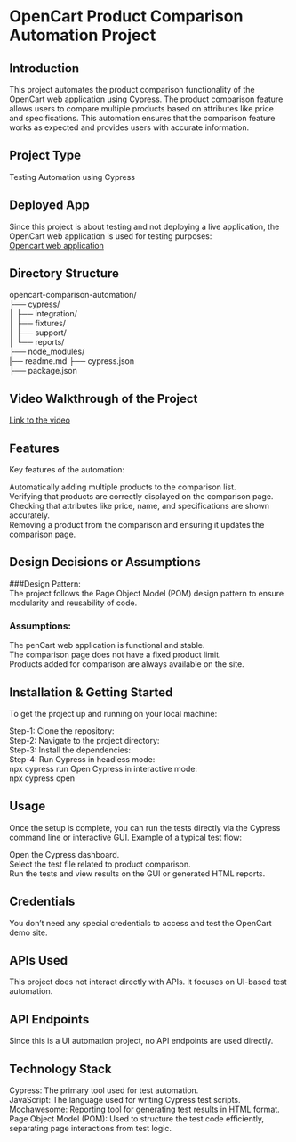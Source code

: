 # OpenCart Product Comparison Automation Project
## Introduction
This project automates the product comparison functionality of the OpenCart web application using Cypress. The product comparison feature allows users to compare multiple products based on attributes like price and specifications. This automation ensures that the comparison feature works as expected and provides users with accurate information.
## Project Type
Testing Automation using Cypress
## Deployed App
Since this project is about testing and not deploying a live application, the OpenCart web application is used for testing purposes:  
[Opencart web application](https://tutorialsninja.com/demo/ )
## Directory Structure
opencart-comparison-automation/  
├── cypress/  
│   ├── integration/  
│   ├── fixtures/  
│   ├── support/  
│   └── reports/  
├── node_modules/  
|── readme.md
├── cypress.json  
├── package.json  
## Video Walkthrough of the Project
[Link to the video](https://youtu.be/-T8wZ2Bf8Uo)
## Features
Key features of the automation:

Automatically adding multiple products to the comparison list.  
Verifying that products are correctly displayed on the comparison page.  
Checking that attributes like price, name, and specifications are shown accurately.  
Removing a product from the comparison and ensuring it updates the comparison page.  
## Design Decisions or Assumptions
###Design Pattern:  
The project follows the Page Object Model (POM) design pattern to ensure modularity and reusability of code.  
### Assumptions:
The penCart web application is functional and stable.  
The comparison page does not have a fixed product limit.  
Products added for comparison are always available on the site.  
## Installation & Getting Started
To get the project up and running on your local machine:   

Step-1: Clone the repository:  
Step-2: Navigate to the project directory:  
Step-3: Install the dependencies:  
Step-4: Run Cypress in headless mode:  
npx cypress run
Open Cypress in interactive mode:  
npx cypress open
## Usage
Once the setup is complete, you can run the tests directly via the Cypress command line or interactive GUI. Example of a typical test flow:

Open the Cypress dashboard.  
Select the test file related to product comparison.  
Run the tests and view results on the GUI or generated HTML reports.  
## Credentials
You don’t need any special credentials to access and test the OpenCart demo site.
## APIs Used
This project does not interact directly with APIs. It focuses on UI-based test automation.
## API Endpoints
Since this is a UI automation project, no API endpoints are used directly.
## Technology Stack
Cypress: The primary tool used for test automation.  
JavaScript: The language used for writing Cypress test scripts.  
Mochawesome: Reporting tool for generating test results in HTML format.  
Page Object Model (POM): Used to structure the test code efficiently, separating page interactions from test logic.  
